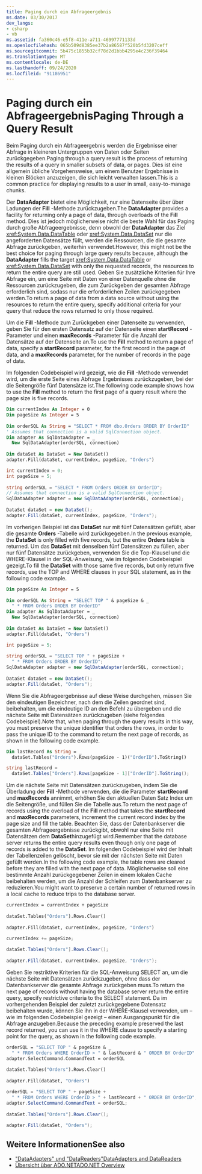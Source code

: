 ```yaml
---
title: Paging durch ein Abfrageergebnis
ms.date: 03/30/2017
dev_langs:
- csharp
- vb
ms.assetid: fa360c46-e5f8-411e-a711-46997771133d
ms.openlocfilehash: 065b509d8385ee37b2a86587f520b5fd3207ceff
ms.sourcegitcommit: 5b475c1855b32cf78d2d1bbb4295e4c236f39464
ms.translationtype: MT
ms.contentlocale: de-DE
ms.lasthandoff: 09/24/2020
ms.locfileid: "91186951"
---
```

# <a name="paging-through-a-query-result"></a><span data-ttu-id="3b692-102">Paging durch ein Abfrageergebnis</span><span class="sxs-lookup"><span data-stu-id="3b692-102">Paging Through a Query Result</span></span>

<span data-ttu-id="3b692-103">Beim Paging durch ein Abfrageergebnis werden die Ergebnisse einer Abfrage in kleineren Untergruppen von Daten oder Seiten zurückgegeben.</span><span class="sxs-lookup"><span data-stu-id="3b692-103">Paging through a query result is the process of returning the results of a query in smaller subsets of data, or pages.</span></span> <span data-ttu-id="3b692-104">Dies ist eine allgemein übliche Vorgehensweise, um einem Benutzer Ergebnisse in kleinen Blöcken anzuzeigen, die sich leicht verwalten lassen.</span><span class="sxs-lookup"><span data-stu-id="3b692-104">This is a common practice for displaying results to a user in small, easy-to-manage chunks.</span></span>  
  
 <span data-ttu-id="3b692-105">Der **DataAdapter** bietet eine Möglichkeit, nur eine Datenseite über über Ladungen der **Fill** -Methode zurückzugeben.</span><span class="sxs-lookup"><span data-stu-id="3b692-105">The **DataAdapter** provides a facility for returning only a page of data, through overloads of the **Fill** method.</span></span> <span data-ttu-id="3b692-106">Dies ist jedoch möglicherweise nicht die beste Wahl für das Paging durch große Abfrageergebnisse, denn obwohl der **DataAdapter** das Ziel <xref:System.Data.DataTable> oder <xref:System.Data.DataSet> nur die angeforderten Datensätze füllt, werden die Ressourcen, die die gesamte Abfrage zurückgeben, weiterhin verwendet.</span><span class="sxs-lookup"><span data-stu-id="3b692-106">However, this might not be the best choice for paging through large query results because, although the **DataAdapter** fills the target <xref:System.Data.DataTable> or <xref:System.Data.DataSet> with only the requested records, the resources to return the entire query are still used.</span></span> <span data-ttu-id="3b692-107">Geben Sie zusätzliche Kriterien für Ihre Abfrage ein, um eine Seite mit Daten von einer Datenquelle ohne die Ressourcen zurückzugeben, die zum Zurückgeben der gesamten Abfrage erforderlich sind, sodass nur die erforderlichen Zeilen zurückgegeben werden.</span><span class="sxs-lookup"><span data-stu-id="3b692-107">To return a page of data from a data source without using the resources to return the entire query, specify additional criteria for your query that reduce the rows returned to only those required.</span></span>  
  
 <span data-ttu-id="3b692-108">Um die **Fill** -Methode zum Zurückgeben einer Datenseite zu verwenden, geben Sie für den ersten Datensatz auf der Datenseite einen **startRecord** -Parameter und einen **maxRecords** -Parameter für die Anzahl der Datensätze auf der Datenseite an.</span><span class="sxs-lookup"><span data-stu-id="3b692-108">To use the **Fill** method to return a page of data, specify a **startRecord** parameter, for the first record in the page of data, and a **maxRecords** parameter, for the number of records in the page of data.</span></span>  
  
 <span data-ttu-id="3b692-109">Im folgenden Codebeispiel wird gezeigt, wie die **Fill** -Methode verwendet wird, um die erste Seite eines Abfrage Ergebnisses zurückzugeben, bei der die Seitengröße fünf Datensätze ist.</span><span class="sxs-lookup"><span data-stu-id="3b692-109">The following code example shows how to use the **Fill** method to return the first page of a query result where the page size is five records.</span></span>  
  
```vb  
Dim currentIndex As Integer = 0  
Dim pageSize As Integer = 5  
  
Dim orderSQL As String = "SELECT * FROM dbo.Orders ORDER BY OrderID"  
' Assumes that connection is a valid SqlConnection object.  
Dim adapter As SqlDataAdapter = _  
  New SqlDataAdapter(orderSQL, connection)  
  
Dim dataSet As DataSet = New DataSet()  
adapter.Fill(dataSet, currentIndex, pageSize, "Orders")  
```  
  
```csharp  
int currentIndex = 0;  
int pageSize = 5;  
  
string orderSQL = "SELECT * FROM Orders ORDER BY OrderID";  
// Assumes that connection is a valid SqlConnection object.  
SqlDataAdapter adapter = new SqlDataAdapter(orderSQL, connection);  
  
DataSet dataSet = new DataSet();  
adapter.Fill(dataSet, currentIndex, pageSize, "Orders");  
```  
  
 <span data-ttu-id="3b692-110">Im vorherigen Beispiel ist das **DataSet** nur mit fünf Datensätzen gefüllt, aber die gesamte **Orders** -Tabelle wird zurückgegeben.</span><span class="sxs-lookup"><span data-stu-id="3b692-110">In the previous example, the **DataSet** is only filled with five records, but the entire **Orders** table is returned.</span></span> <span data-ttu-id="3b692-111">Um das **DataSet** mit denselben fünf Datensätzen zu füllen, aber nur fünf Datensätze zurückgeben, verwenden Sie die Top-Klausel und die WHERE-Klausel in der SQL-Anweisung, wie im folgenden Codebeispiel gezeigt.</span><span class="sxs-lookup"><span data-stu-id="3b692-111">To fill the **DataSet** with those same five records, but only return five records, use the TOP and WHERE clauses in your SQL statement, as in the following code example.</span></span>  
  
```vb  
Dim pageSize As Integer = 5  
  
Dim orderSQL As String = "SELECT TOP " & pageSize & _  
  " * FROM Orders ORDER BY OrderID"  
Dim adapter As SqlDataAdapter = _  
  New SqlDataAdapter(orderSQL, connection)  
  
Dim dataSet As DataSet = New DataSet()  
adapter.Fill(dataSet, "Orders")
```  
  
```csharp  
int pageSize = 5;  
  
string orderSQL = "SELECT TOP " + pageSize +
  " * FROM Orders ORDER BY OrderID";  
SqlDataAdapter adapter = new SqlDataAdapter(orderSQL, connection);  
  
DataSet dataSet = new DataSet();  
adapter.Fill(dataSet, "Orders");  
```  
  
 <span data-ttu-id="3b692-112">Wenn Sie die Abfrageergebnisse auf diese Weise durchgehen, müssen Sie den eindeutigen Bezeichner, nach dem die Zeilen geordnet sind, beibehalten, um die eindeutige ID an den Befehl zu übergeben und die nächste Seite mit Datensätzen zurückzugeben (siehe folgendes Codebeispiel).</span><span class="sxs-lookup"><span data-stu-id="3b692-112">Note that, when paging through the query results in this way, you must preserve the unique identifier that orders the rows, in order to pass the unique ID to the command to return the next page of records, as shown in the following code example.</span></span>  
  
```vb  
Dim lastRecord As String = _  
  dataSet.Tables("Orders").Rows(pageSize - 1)("OrderID").ToString()  
```  
  
```csharp  
string lastRecord =
  dataSet.Tables["Orders"].Rows[pageSize - 1]["OrderID"].ToString();  
```  
  
 <span data-ttu-id="3b692-113">Um die nächste Seite mit Datensätzen zurückzugeben, indem Sie die Überladung der **Fill** -Methode verwenden, die die Parameter **startRecord** und **maxRecords** annimmt, erhöhen Sie den aktuellen Daten Satz Index um die Seitengröße, und füllen Sie die Tabelle aus.</span><span class="sxs-lookup"><span data-stu-id="3b692-113">To return the next page of records using the overload of the **Fill** method that takes the **startRecord** and **maxRecords** parameters, increment the current record index by the page size and fill the table.</span></span> <span data-ttu-id="3b692-114">Beachten Sie, dass der Datenbankserver die gesamten Abfrageergebnisse zurückgibt, obwohl nur eine Seite mit Datensätzen dem **DataSet**hinzugefügt wird.</span><span class="sxs-lookup"><span data-stu-id="3b692-114">Remember that the database server returns the entire query results even though only one page of records is added to the **DataSet**.</span></span> <span data-ttu-id="3b692-115">Im folgenden Codebeispiel wird der Inhalt der Tabellenzeilen gelöscht, bevor sie mit der nächsten Seite mit Daten gefüllt werden.</span><span class="sxs-lookup"><span data-stu-id="3b692-115">In the following code example, the table rows are cleared before they are filled with the next page of data.</span></span> <span data-ttu-id="3b692-116">Möglicherweise soll eine bestimmte Anzahl zurückgegebener Zeilen in einem lokalen Cache beibehalten werden, um die Anzahl der Schleifen zum Datenbankserver zu reduzieren.</span><span class="sxs-lookup"><span data-stu-id="3b692-116">You might want to preserve a certain number of returned rows in a local cache to reduce trips to the database server.</span></span>  
  
```vb  
currentIndex = currentIndex + pageSize  
  
dataSet.Tables("Orders").Rows.Clear()  
  
adapter.Fill(dataSet, currentIndex, pageSize, "Orders")  
```  
  
```csharp  
currentIndex += pageSize;  
  
dataSet.Tables["Orders"].Rows.Clear();  
  
adapter.Fill(dataSet, currentIndex, pageSize, "Orders");  
```  
  
 <span data-ttu-id="3b692-117">Geben Sie restriktive Kriterien für die SQL-Anweisung SELECT an, um die nächste Seite mit Datensätzen zurückzugeben, ohne dass der Datenbankserver die gesamte Abfrage zurückgeben muss.</span><span class="sxs-lookup"><span data-stu-id="3b692-117">To return the next page of records without having the database server return the entire query, specify restrictive criteria to the SELECT statement.</span></span> <span data-ttu-id="3b692-118">Da im vorhergehenden Beispiel der zuletzt zurückgegebene Datensatz beibehalten wurde, können Sie ihn in der WHERE-Klausel verwenden, um – wie im folgenden Codebeispiel gezeigt – einen Ausgangspunkt für die Abfrage anzugeben.</span><span class="sxs-lookup"><span data-stu-id="3b692-118">Because the preceding example preserved the last record returned, you can use it in the WHERE clause to specify a starting point for the query, as shown in the following code example.</span></span>  
  
```vb  
orderSQL = "SELECT TOP " & pageSize & _  
  " * FROM Orders WHERE OrderID > " & lastRecord & " ORDER BY OrderID"  
adapter.SelectCommand.CommandText = orderSQL  
  
dataSet.Tables("Orders").Rows.Clear()  
  
adapter.Fill(dataSet, "Orders")  
```  
  
```csharp  
orderSQL = "SELECT TOP " + pageSize +
  " * FROM Orders WHERE OrderID > " + lastRecord + " ORDER BY OrderID";  
adapter.SelectCommand.CommandText = orderSQL;  
  
dataSet.Tables["Orders"].Rows.Clear();  
  
adapter.Fill(dataSet, "Orders");  
```  
  
## <a name="see-also"></a><span data-ttu-id="3b692-119">Weitere Informationen</span><span class="sxs-lookup"><span data-stu-id="3b692-119">See also</span></span>

- [<span data-ttu-id="3b692-120">"DataAdapters" und "DataReaders"</span><span class="sxs-lookup"><span data-stu-id="3b692-120">DataAdapters and DataReaders</span></span>](dataadapters-and-datareaders.md)
- [<span data-ttu-id="3b692-121">Übersicht über ADO.NET</span><span class="sxs-lookup"><span data-stu-id="3b692-121">ADO.NET Overview</span></span>](ado-net-overview.md)
